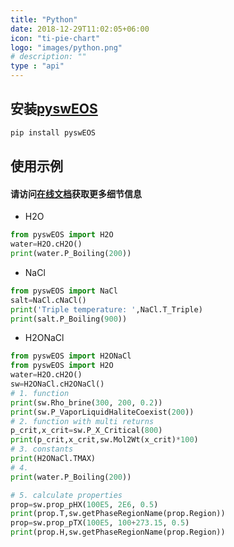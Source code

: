```yaml
---
title: "Python"
date: 2018-12-29T11:02:05+06:00
icon: "ti-pie-chart"
logo: "images/python.png"
# description: ""
type : "api"
---
```



## 安装[pyswEOS](https://pypi.org/project/pyswEOS/)

```bash
pip install pyswEOS
```

## 使用示例

<h4 class="text-center">请访问<a href="../manual/index.html">在线文档</a>获取更多细节信息</h4>

* H2O

```py
from pyswEOS import H2O
water=H2O.cH2O()
print(water.P_Boiling(200))
```

* NaCl

```py
from pyswEOS import NaCl
salt=NaCl.cNaCl()
print('Triple temperature: ',NaCl.T_Triple)
print(salt.P_Boiling(900))
```

* H2ONaCl

```py
from pyswEOS import H2ONaCl
from pyswEOS import H2O
water=H2O.cH2O()
sw=H2ONaCl.cH2ONaCl()
# 1. function
print(sw.Rho_brine(300, 200, 0.2))
print(sw.P_VaporLiquidHaliteCoexist(200))
# 2. function with multi returns
p_crit,x_crit=sw.P_X_Critical(800)
print(p_crit,x_crit,sw.Mol2Wt(x_crit)*100)
# 3. constants
print(H2ONaCl.TMAX)
# 4. 
print(water.P_Boiling(200))

# 5. calculate properties
prop=sw.prop_pHX(100E5, 2E6, 0.5)
print(prop.T,sw.getPhaseRegionName(prop.Region))
prop=sw.prop_pTX(100E5, 100+273.15, 0.5)
print(prop.H,sw.getPhaseRegionName(prop.Region))
```